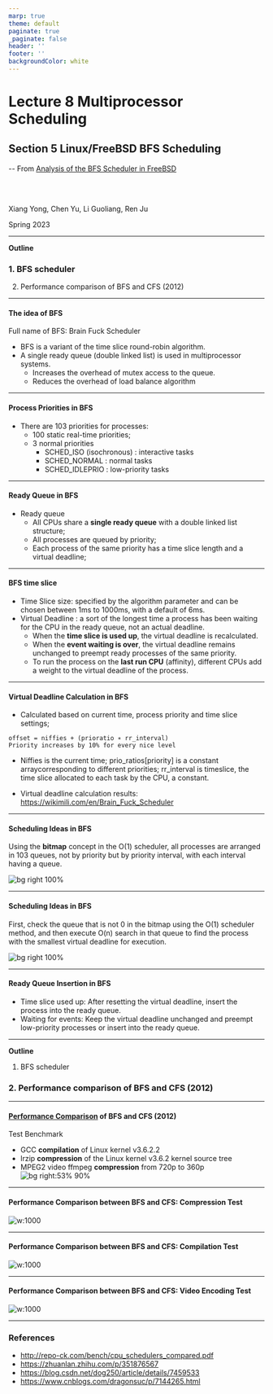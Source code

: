 ```yaml
---
marp: true
theme: default
paginate: true
_paginate: false
header: ''
footer: ''
backgroundColor: white
---
```


<!-- theme: gaia -->
<!-- _class: lead -->

# Lecture 8 Multiprocessor Scheduling

## Section 5 Linux/FreeBSD BFS Scheduling

-- From [Analysis of the BFS Scheduler in FreeBSD](http://vellvisher.github.io/papers_reports/doc/BFS_FreeBSD.pdf)

<br>
<br>

Xiang Yong, Chen Yu, Li Guoliang, Ren Ju

Spring 2023

---

**Outline**

### 1. BFS scheduler
2. Performance comparison of BFS and CFS (2012)

---

#### The idea of BFS
Full name of BFS: Brain Fuck Scheduler
- BFS is a variant of the time slice round-robin algorithm.
- A single ready queue (double linked list) is used in multiprocessor systems.
   - Increases the overhead of mutex access to the queue.
   - Reduces the overhead of load balance algorithm

---
#### Process Priorities in BFS

- There are 103 priorities for processes:
   - 100 static real-time priorities;
   - 3 normal priorities
       - SCHED_ISO (isochronous) : interactive tasks
       - SCHED_NORMAL : normal tasks
       - SCHED_IDLEPRIO : low-priority tasks


---
#### Ready Queue in BFS

- Ready queue
   - All CPUs share a **single ready queue** with a double linked list structure;
   - All processes are queued by priority;
   - Each process of the same priority has a time slice length and a virtual deadline;

---
<style scoped>
{
  font-size: 30px
}
</style>
#### BFS time slice
- Time Slice size: specified by the algorithm parameter and can be chosen between 1ms to 1000ms, with a default of 6ms.
- Virtual Deadline : a sort of the longest time a process has been waiting for the CPU in the ready queue, not an actual deadline.
   - When the **time slice is used up**, the virtual deadline is recalculated.
   - When the **event waiting is over**, the virtual deadline remains unchanged to preempt ready processes of the same priority.
   - To run the process on the **last run CPU** (affinity), different CPUs add a weight to the virtual deadline of the process.


---
<style scoped>
{
  font-size: 30px
}
</style>
#### Virtual Deadline Calculation in BFS
- Calculated based on current time, process priority and time slice settings;
```
offset = niffies + (prioratio ∗ rr_interval)
Priority increases by 10% for every nice level
```
- Niffies is the current time; prio_ratios[priority] is a constant arraycorresponding to different priorities; rr_interval is timeslice, the time slice allocated to each task by the CPU, a constant.

- Virtual deadline calculation results: https://wikimili.com/en/Brain_Fuck_Scheduler


---
#### Scheduling Ideas in BFS
Using the **bitmap** concept in the O(1) scheduler, all processes are arranged in 103 queues, not by priority but by priority interval, with each interval having a queue.
<!-- https://www.cnblogs.com/dragonsuc/p/7144265.html -->
![bg right 100%](figs/bfs.png)


---
#### Scheduling Ideas in BFS
First, check the queue that is not 0 in the bitmap using the O(1) scheduler method, and then execute O(n) search in that queue to find the process with the smallest virtual deadline for execution.

![bg right 100%](figs/bfs.png)

---

#### Ready Queue Insertion in BFS

- Time slice used up: After resetting the virtual deadline, insert the process into the ready queue.
- Waiting for events: Keep the virtual deadline unchanged and preempt low-priority processes or insert into the ready queue.

---

**Outline**

1. BFS scheduler
### 2. Performance comparison of BFS and CFS (2012)

---
<style scoped>
{
  font-size: 30px
}
</style>
#### [Performance Comparison](http://repo-ck.com/bench/cpu_schedulers_compared.pdf) of BFS and CFS  (2012)
Test Benchmark
- GCC **compilation** of Linux kernel v3.6.2.2
- lrzip **compression** of the Linux kernel v3.6.2 kernel source tree
- MPEG2 video ffmpeg **compression** from 720p to 360p 
![bg right:53% 90%](figs/test-machines.png)

---
#### Performance Comparison between BFS and CFS: Compression Test
![w:1000](figs/compression-test.png)

---
#### Performance Comparison between BFS and CFS: Compilation Test
![w:1000](figs/make-test.png)

---

#### Performance Comparison between BFS and CFS: Video Encoding Test
![w:1000](figs/video-test.png)

---

### References
- http://repo-ck.com/bench/cpu_schedulers_compared.pdf
- https://zhuanlan.zhihu.com/p/351876567
- https://blog.csdn.net/dog250/article/details/7459533
- https://www.cnblogs.com/dragonsuc/p/7144265.html
